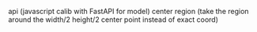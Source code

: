 api (javascript calib with FastAPI for model)
center region (take the region around the width/2 height/2 center point instead of exact coord)

